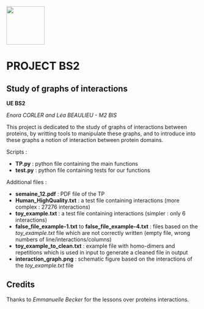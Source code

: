 <img src="https://upload.wikimedia.org/wikipedia/fr/thumb/6/6c/Logo_Universit%C3%A9_Rennes_1_.svg/1280px-Logo_Universit%C3%A9_Rennes_1_.svg.png" height="100px"/>


# PROJECT BS2

## Study of graphs of interactions

**UE BS2**

*Enora CORLER and Léa BEAULIEU - M2 BIS*


This project is dedicated to the study of graphs of interactions between proteins, by writting tools to manipulate these graphs, and to introduce into these graphs a notion of interaction between protein domains.

Scripts :
* **TP.py** : python file containing the main functions
* **test.py** : python file containing tests for our functions

Additional files : 
* **semaine_12.pdf** : PDF file of the TP
* **Human_HighQuality.txt** : a test file containing interactions (more complex : 27276 interactions)
* **toy_example.txt** : a test file containing interactions (simpler : only 6 interactions)
* **false_file_example-1.txt** to **false_file_example-4.txt** : files based on the *toy_example.txt* file which are not correctly written (empty file, wrong numbers of line/interactions/columns)
* **toy_example_to_clean.txt** : example file with homo-dimers and repetitions which is used in input to generate a cleaned file in output
* **interaction_graph.png** : schematic figure based on the interactions of the *toy_example.txt* file

## Credits 

Thanks to *Emmanuelle Becker* for the lessons over proteins interactions.
